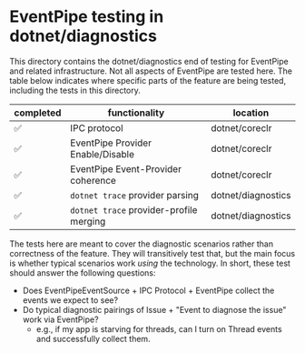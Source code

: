 # EventPipe testing in dotnet/diagnostics

This directory contains the dotnet/diagnostics end of testing for EventPipe and related infrastructure. Not all aspects of EventPipe are tested here. The table below indicates where specific parts of the feature are being tested, including the tests in this directory.

| completed | functionality    | location |
| --------- | ---------------- | -------- |
| ✅        | IPC protocol     | dotnet/coreclr |
| ✅        | EventPipe Provider Enable/Disable | dotnet/coreclr |
| ✅        | EventPipe Event-Provider coherence | dotnet/coreclr |
| ✅        | `dotnet trace` provider parsing | dotnet/diagnostics |
| ✅        | `dotnet trace` provider-profile merging | dotnet/diagnostics |

The tests here are meant to cover the diagnostic scenarios rather than correctness of the feature. They will transitively test that, but the main focus is whether typical scenarios work _using_ the technology.  In short, these test should answer the following questions:
* Does EventPipeEventSource + IPC Protocol + EventPipe collect the events we expect to see?
* Do typical diagnostic pairings of Issue + "Event to diagnose the issue" work via EventPipe?
  * e.g., if my app is starving for threads, can I turn on Thread events and successfully collect them.